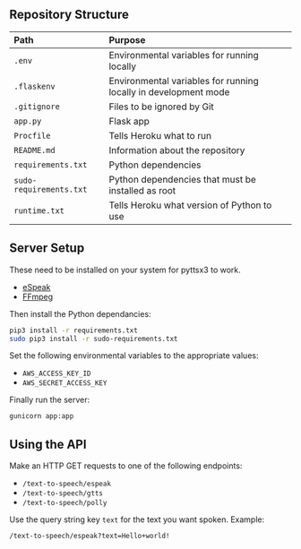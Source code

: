 ## Repository Structure

| Path                    | Purpose                                                         |
| :---------------------- | :-------------------------------------------------------------- |
| `.env`                  | Environmental variables for running locally                     |
| `.flaskenv`             | Environmental variables for running locally in development mode |
| `.gitignore`            | Files to be ignored by Git                                      |
| `app.py`                | Flask app                                                       |
| `Procfile`              | Tells Heroku what to run                                        |
| `README.md`             | Information about the repository                                |
| `requirements.txt`      | Python dependencies                                             |
| `sudo-requirements.txt` | Python dependencies that must be installed as root              |
| `runtime.txt`           | Tells Heroku what version of Python to use                      |

## Server Setup

These need to be installed on your system for pyttsx3 to work.

 * [eSpeak](http://espeak.sourceforge.net/)
 * [FFmpeg](https://ffmpeg.org/)

Then install the Python dependancies:

```sh
pip3 install -r requirements.txt
sudo pip3 install -r sudo-requirements.txt
```

Set the following environmental variables to the appropriate values:

 * `AWS_ACCESS_KEY_ID`
 * `AWS_SECRET_ACCESS_KEY`

Finally run the server:

```sh
gunicorn app:app
```

## Using the API

Make an HTTP GET requests to one of the following endpoints:

 * `/text-to-speech/espeak`
 * `/text-to-speech/gtts`
 * `/text-to-speech/polly`

Use the query string key `text` for the text you want spoken. Example:

```
/text-to-speech/espeak?text=Hello+world!
```
